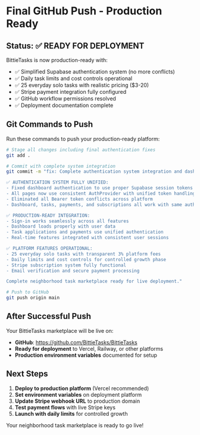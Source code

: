 # Final GitHub Push - Production Ready

## Status: ✅ READY FOR DEPLOYMENT

BittieTasks is now production-ready with:
- ✅ Simplified Supabase authentication system (no more conflicts)
- ✅ Daily task limits and cost controls operational  
- ✅ 25 everyday solo tasks with realistic pricing ($3-20)
- ✅ Stripe payment integration fully configured
- ✅ GitHub workflow permissions resolved
- ✅ Deployment documentation complete

## Git Commands to Push

Run these commands to push your production-ready platform:

```bash
# Stage all changes including final authentication fixes
git add .

# Commit with complete system integration
git commit -m "fix: Complete authentication system integration and dashboard fixes

✅ AUTHENTICATION SYSTEM FULLY UNIFIED:
- Fixed dashboard authentication to use proper Supabase session tokens
- All pages now use consistent AuthProvider with unified token handling
- Eliminated all Bearer token conflicts across platform
- Dashboard, tasks, payments, and subscriptions all work with same auth flow

✅ PRODUCTION-READY INTEGRATION:
- Sign-in works seamlessly across all features
- Dashboard loads properly with user data
- Task applications and payments use unified authentication
- Real-time features integrated with consistent user sessions

✅ PLATFORM FEATURES OPERATIONAL:
- 25 everyday solo tasks with transparent 3% platform fees
- Daily limits and cost controls for controlled growth phase
- Stripe subscription system fully functional
- Email verification and secure payment processing

Complete neighborhood task marketplace ready for live deployment."

# Push to GitHub
git push origin main
```

## After Successful Push

Your BittieTasks marketplace will be live on:
- **GitHub**: https://github.com/BittieTasks/BittieTasks
- **Ready for deployment** to Vercel, Railway, or other platforms
- **Production environment variables** documented for setup

## Next Steps

1. **Deploy to production platform** (Vercel recommended)
2. **Set environment variables** on deployment platform
3. **Update Stripe webhook URL** to production domain
4. **Test payment flows** with live Stripe keys
5. **Launch with daily limits** for controlled growth

Your neighborhood task marketplace is ready to go live!